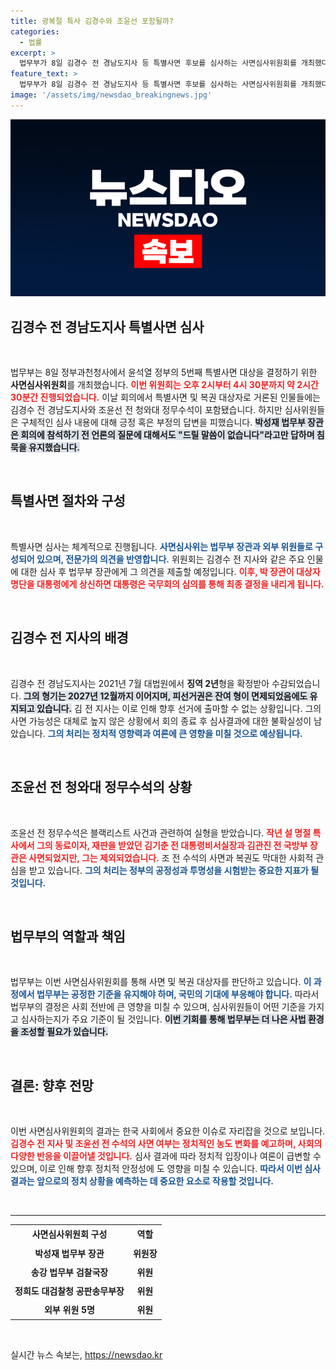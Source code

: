 ```yaml
---
title: 광복절 특사 김경수와 조윤선 포함될까?
categories:
  - 법률
excerpt: >
  법무부가 8일 김경수 전 경남도지사 등 특별사면 후보를 심사하는 사면심사위원회를 개최했다. 박성재 장관은 회의 후 질문에 답하지 않으며 격렬한 이목을 끌었다. 오는 13일 최종 결정이 예정된 가운데, 과연 누가 사면될지 귀추가 주목된다.
feature_text: >
  법무부가 8일 김경수 전 경남도지사 등 특별사면 후보를 심사하는 사면심사위원회를 개최했다. 박성재 장관은 회의 후 질문에 답하지 않으며 격렬한 이목을 끌었다. 오는 13일 최종 결정이 예정된 가운데, 과연 누가 사면될지 귀추가 주목된다.
image: '/assets/img/newsdao_breakingnews.jpg'
---
```


<p><img src="/assets/img/newsdao_breakingnews.jpg" alt="cryptoinkorea 속보" /></p>

<h2 data-ke-size="size26">김경수 전 경남도지사 특별사면 심사</h2>

<p data-ke-size="size16">&nbsp;</p>

<p>법무부는 8일 정부과천청사에서 윤석열 정부의 5번째 특별사면 대상을 결정하기 위한 <b>사면심사위원회</b>를 개최했습니다. <b><span style="color: #ee2323;">이번 위원회는 오후 2시부터 4시 30분까지 약 2시간 30분간 진행되었습니다.</span></b> 이날 회의에서 특별사면 및 복권 대상자로 거론된 인물들에는 김경수 전 경남도지사와 조윤선 전 청와대 정무수석이 포함됐습니다. 하지만 심사위원들은 구체적인 심사 내용에 대해 긍정 혹은 부정의 답변을 피했습니다. <b><span style="background-color: #21538527;">박성재 법무부 장관은 회의에 참석하기 전 언론의 질문에 대해서도 "드릴 말씀이 없습니다"라고만 답하며 침묵을 유지했습니다.</span></b></p>

<p data-ke-size="size16">&nbsp;</p>

<h2 data-ke-size="size26">특별사면 절차와 구성</h2>

<p data-ke-size="size16">&nbsp;</p>

<p>특별사면 심사는 체계적으로 진행됩니다. <b><span style="color: #1a5490;">사면심사위는 법무부 장관과 외부 위원들로 구성되어 있으며, 전문가의 의견을 반영합니다.</span></b> 위원회는 김경수 전 지사와 같은 주요 인물에 대한 심사 후 법무부 장관에게 그 의견을 제출할 예정입니다. <b><span style="color: #ee2323;">이후, 박 장관이 대상자 명단을 대통령에게 상신하면 대통령은 국무회의 심의를 통해 최종 결정을 내리게 됩니다.</span></b></p>

<p data-ke-size="size16">&nbsp;</p>

<h2 data-ke-size="size26">김경수 전 지사의 배경</h2>

<p data-ke-size="size16">&nbsp;</p>

<p>김경수 전 경남도지사는 2021년 7월 대법원에서 <b>징역 2년</b>형을 확정받아 수감되었습니다. <b><span style="background-color: #21538527;">그의 형기는 2027년 12월까지 이어지며, 피선거권은 잔여 형이 면제되었음에도 유지되고 있습니다.</span></b> 김 전 지사는 이로 인해 향후 선거에 출마할 수 없는 상황입니다. 그의 사면 가능성은 대체로 높지 않은 상황에서 회의 종료 후 심사결과에 대한 불확실성이 남았습니다. <b><span style="color: #1a5490;">그의 처리는 정치적 영향력과 여론에 큰 영향을 미칠 것으로 예상됩니다.</span></b></p>

<p data-ke-size="size16">&nbsp;</p>

<h2 data-ke-size="size26">조윤선 전 청와대 정무수석의 상황</h2>

<p data-ke-size="size16">&nbsp;</p>

<p>조윤선 전 정무수석은 블랙리스트 사건과 관련하여 실형을 받았습니다. <b><span style="color: #ee2323;">작년 설 명절 특사에서 그의 동료이자, 재판을 받았던 김기춘 전 대통령비서실장과 김관진 전 국방부 장관은 사면되었지만, 그는 제외되었습니다.</span></b> 조 전 수석의 사면과 복권도 막대한 사회적 관심을 받고 있습니다. <b><span style="color: #1a5490;">그의 처리는 정부의 공정성과 투명성을 시험받는 중요한 지표가 될 것입니다.</span></b></p>

<p data-ke-size="size16">&nbsp;</p>

<h2 data-ke-size="size26">법무부의 역할과 책임</h2>

<p data-ke-size="size16">&nbsp;</p>

<p>법무부는 이번 사면심사위원회를 통해 사면 및 복권 대상자를 판단하고 있습니다. <b><span style="color: #1a5490;">이 과정에서 법무부는 공정한 기준을 유지해야 하며, 국민의 기대에 부응해야 합니다.</span></b> 따라서 법무부의 결정은 사회 전반에 큰 영향을 미칠 수 있으며, 심사위원들이 어떤 기준을 가지고 심사하는지가 주요 기준이 될 것입니다. <b><span style="background-color: #21538527;">이번 기회를 통해 법무부는 더 나은 사법 환경을 조성할 필요가 있습니다.</span></b></p>

<p data-ke-size="size16">&nbsp;</p>

<h2 data-ke-size="size26">결론: 향후 전망</h2>

<p data-ke-size="size16">&nbsp;</p>

<p>이번 사면심사위원회의 결과는 한국 사회에서 중요한 이슈로 자리잡을 것으로 보입니다. <b><span style="color: #ee2323;">김경수 전 지사 및 조윤선 전 수석의 사면 여부는 정치적인 농도 변화를 예고하며, 사회의 다양한 반응을 이끌어낼 것입니다.</span></b> 심사 결과에 따라 정치적 입장이나 여론이 급변할 수 있으며, 이로 인해 향후 정치적 안정성에 도 영향을 미칠 수 있습니다. <b><span style="color: #1a5490;">따라서 이번 심사 결과는 앞으로의 정치 상황을 예측하는 데 중요한 요소로 작용할 것입니다.</span></b></p>

<p data-ke-size="size16">&nbsp;</p>

<hr/>

<table style="width: 100%; border-collapse: collapse;">
    <tr>
        <td style="text-align: center; height: 25px;"><b>사면심사위원회 구성</b></td>
        <td style="text-align: center; height: 25px;"><b>역할</b></td>
    </tr>
    <tr>
        <td style="text-align: center; height: 25px;"><b>박성재 법무부 장관</b></td>
        <td style="text-align: center; height: 25px;"><b>위원장</b></td>
    </tr>
    <tr>
        <td style="text-align: center; height: 25px;"><b>송강 법무부 검찰국장</b></td>
        <td style="text-align: center; height: 25px;"><b>위원</b></td>
    </tr>
    <tr>
        <td style="text-align: center; height: 25px;"><b>정희도 대검찰청 공판송무부장</b></td>
        <td style="text-align: center; height: 25px;"><b>위원</b></td>
    </tr>
    <tr>
        <td style="text-align: center; height: 25px;"><b>외부 위원 5명</b></td>
        <td style="text-align: center; height: 25px;"><b>위원</b></td>
    </tr>
</table>

<p data-ke-size="size16">&nbsp;</p>
실시간 뉴스 속보는, <a href="https://newsdao.kr" rel="dofollow">https://newsdao.kr</a>


